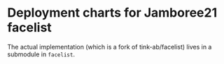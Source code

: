 # Deployment charts for Jamboree21 facelist

The actual implementation (which is a fork of tink-ab/facelist) lives in a
submodule in `facelist`.

